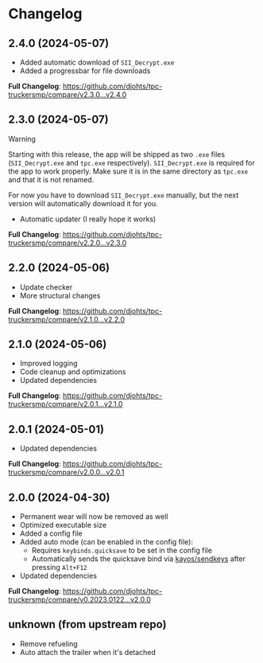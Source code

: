 # Changelog

## 2.4.0 (2024-05-07)

- Added automatic download of `SII_Decrypt.exe`
- Added a progressbar for file downloads

**Full Changelog**: https://github.com/djohts/tpc-truckersmp/compare/v2.3.0...v2.4.0

## 2.3.0 (2024-05-07)

> [!WARNING]
> Starting with this release, the app will be shipped as two `.exe` files (`SII_Decrypt.exe` and `tpc.exe` respectively).
> `SII_Decrypt.exe` is required for the app to work properly. Make sure it is in the same directory as `tpc.exe` and that it is not renamed.
>
> For now you have to download `SII_Decrypt.exe` manually, but the next version will automatically download it for you.

- Automatic updater (I really hope it works)

**Full Changelog**: https://github.com/djohts/tpc-truckersmp/compare/v2.2.0...v2.3.0

## 2.2.0 (2024-05-06)

- Update checker
- More structural changes

**Full Changelog**: https://github.com/djohts/tpc-truckersmp/compare/v2.1.0...v2.2.0

## 2.1.0 (2024-05-06)

- Improved logging
- Code cleanup and optimizations
- Updated dependencies

**Full Changelog**: https://github.com/djohts/tpc-truckersmp/compare/v2.0.1...v2.1.0

## 2.0.1 (2024-05-01)

- Updated dependencies

**Full Changelog**: https://github.com/djohts/tpc-truckersmp/compare/v2.0.0...v2.0.1

## 2.0.0 (2024-04-30)

- Permanent wear will now be removed as well
- Optimized executable size
- Added a config file
- Added auto mode (can be enabled in the config file):
  - Requires `keybinds.quicksave` to be set in the config file
  - Automatically sends the quicksave bind via [kayos/sendkeys](https://git.tcp.direct/kayos/sendkeys) after pressing `Alt+F12`
- Updated dependencies

**Full Changelog**: https://github.com/djohts/tpc-truckersmp/compare/v0.2023.0122...v2.0.0

## unknown (from upstream repo)

- Remove refueling
- Auto attach the trailer when it's detached
